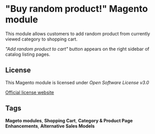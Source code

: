 "Buy random product!" Magento module
========================
This module allows customers to add random product from currently viewed category to shopping cart. 

*"Add random product to cart"* button appears on the right sidebar of catalog listing pages.

## License
This Magento module is licensed under *Open Software License v3.0*

[Official license website](http://opensource.org/licenses/osl-3.0.php)

## Tags

**Mageto modules**, **Shopping Cart**, **Category & Product Page Enhancements**, **Alternative Sales Models**

